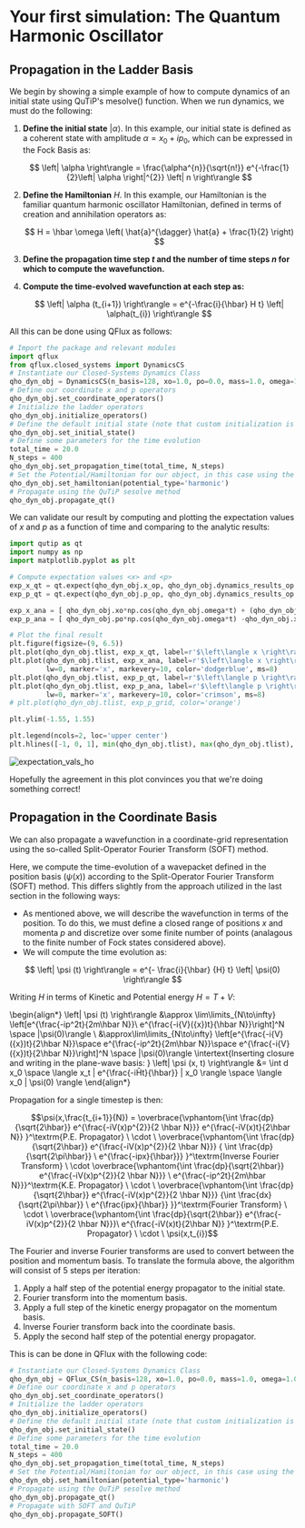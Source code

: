 # **Your first simulation: The Quantum Harmonic Oscillator**

## Propagation in the Ladder Basis

We begin by showing a simple example of how to compute dynamics of an initial state using QuTiP's mesolve() function. When we run dynamics, we must do the following:

1. **Define the initial state** $\left| \alpha \right\rangle$. In this example, our initial state is defined as a coherent state with amplitude $\alpha = x_{0} + i p_{0}$, which can be expressed in the Fock Basis as:
     
    $$ \left| \alpha \right\rangle = \frac{\alpha^{n}}{\sqrt{n!}} e^{-\frac{1}{2}\left| \alpha \right|^{2}} \left| n \right\rangle $$
     
2. **Define the Hamiltonian** $H$. In this example, our Hamiltonian is the familiar quantum harmonic oscillator Hamiltonian, defined in terms of creation and annihilation operators as:

    $$ H =  \hbar \omega \left( \hat{a}^{\dagger} \hat{a} + \frac{1}{2} \right) $$

3. **Define the propagation time step $t$ and the number of time steps $n$ for which to compute the wavefunction.**

4. **Compute the time-evolved wavefunction at each step as:**

    $$ \left| \alpha (t_{i+1}) \right\rangle = e^{-\frac{i}{\hbar} H t} \left| \alpha(t_{i}) \right\rangle $$

All this can be done using QFlux as follows: 

```python
# Import the package and relevant modules
import qflux
from qflux.closed_systems import DynamicsCS
# Instantiate our Closed-Systems Dynamics Class
qho_dyn_obj = DynamicsCS(n_basis=128, xo=1.0, po=0.0, mass=1.0, omega=1.0)
# Define our coordinate x and p operators
qho_dyn_obj.set_coordinate_operators()
# Initialize the ladder operators
qho_dyn_obj.initialize_operators()
# Define the default initial state (note that custom initialization is also supported)
qho_dyn_obj.set_initial_state()
# Define some parameters for the time evolution
total_time = 20.0
N_steps = 400
qho_dyn_obj.set_propagation_time(total_time, N_steps)
# Set the Potential/Hamiltonian for our object, in this case using the pre-defined 'harmonic' oscillator potential
qho_dyn_obj.set_hamiltonian(potential_type='harmonic')
# Propagate using the QuTiP sesolve method
qho_dyn_obj.propagate_qt()
```

We can validate our result by computing and plotting the expectation values of $x$ and $p$ as a function of time and comparing to the analytic results: 

```python
import qutip as qt
import numpy as np
import matplotlib.pyplot as plt 

# Compute expectation values <x> and <p>
exp_x_qt = qt.expect(qho_dyn_obj.x_op, qho_dyn_obj.dynamics_results_op.states)
exp_p_qt = qt.expect(qho_dyn_obj.p_op, qho_dyn_obj.dynamics_results_op.states)

exp_x_ana = [ qho_dyn_obj.xo*np.cos(qho_dyn_obj.omega*t) + (qho_dyn_obj.po/qho_dyn_obj.mass/qho_dyn_obj.omega)*np.sin(qho_dyn_obj.omega*t) for t in qho_dyn_obj.tlist]
exp_p_ana = [ qho_dyn_obj.po*np.cos(qho_dyn_obj.omega*t) -qho_dyn_obj.xo*qho_dyn_obj.omega*qho_dyn_obj.mass*np.sin(qho_dyn_obj.omega*t)  for t in qho_dyn_obj.tlist]

# Plot the final result
plt.figure(figsize=(9, 6.5))
plt.plot(qho_dyn_obj.tlist, exp_x_qt, label=r'$\left\langle x \right\rangle$ (QuTiP)', color='dodgerblue')
plt.plot(qho_dyn_obj.tlist, exp_x_ana, label=r'$\left\langle x \right\rangle$ (Analytic)',
         lw=0, marker='x', markevery=10, color='dodgerblue', ms=8)
plt.plot(qho_dyn_obj.tlist, exp_p_qt, label=r'$\left\langle p \right\rangle$ (QuTiP)', color='crimson')
plt.plot(qho_dyn_obj.tlist, exp_p_ana, label=r'$\left\langle p \right\rangle$ (Analytic)',
         lw=0, marker='x', markevery=10, color='crimson', ms=8)
# plt.plot(qho_dyn_obj.tlist, exp_p_grid, color='orange')

plt.ylim(-1.55, 1.55)

plt.legend(ncols=2, loc='upper center')
plt.hlines([-1, 0, 1], min(qho_dyn_obj.tlist), max(qho_dyn_obj.tlist), ls='--', lw=0.85, color='tab:grey', zorder=2)
```

![expectation_vals_ho](../../images/QHO-Expectation-Values.png)

Hopefully the agreement in this plot convinces you that we're doing something correct! 

## Propagation in the Coordinate Basis

We can also propagate a wavefunction in a coordinate-grid representation using the so-called Split-Operator Fourier Transform (SOFT) method. 

$\renewcommand{\intertext}[1]{\\\ \textrm{#1}\\}$

Here, we compute the time-evolution of a wavepacket defined in the position basis ($\psi(x)$) according to the Split-Operator Fourier Transform (SOFT) method. This differs slightly from the approach utilized in the last section in the following ways:

- As mentioned above, we will describe the wavefunction in terms of the position. To do this, we must define a closed range of positions $x$ and momenta $p$ and discretize over some finite number of points (analagous to the finite number of Fock states considered above).
- We will compute the time evolution as:

$$ \left| \psi (t) \right\rangle =  e^{- \frac{i}{\hbar} {H} t} \left| \psi(0) \right\rangle $$

Writing $H$ in terms of Kinetic and Potential energy $H = T + V$:

\begin{align*}
        \left| \psi (t) \right\rangle &\approx \lim\limits_{N\to\infty} \left[e^{\frac{-ip^2t}{2m\hbar N}}\ e^{\frac{-i{V}({x})t}{\hbar N}}\right]^N \space |\psi(0)\rangle \\
                                  &\approx\lim\limits_{N\to\infty} \left[e^{\frac{-i{V}({x})t}{2\hbar N}}\space e^{\frac{-ip^2t}{2m\hbar N}}\space e^{\frac{-i{V}({x})t}{2\hbar N}}\right]^N \space |\psi(0)\rangle
    \intertext{Inserting closure and writing in the plane-wave basis: }
     \left| \psi (x, t) \right\rangle &= \int d x_0 \space \langle x_t | e^{\frac{-iĤt}{\hbar}} | x_0 \rangle \space \langle x_0 | \psi(0) \rangle
\end{align*}

Propagation for a single timestep is then:

$$\psi(x,\frac{t_{i+1}}{N}) =
\overbrace{\vphantom{\int \frac{dp}{\sqrt{2\hbar}} e^{\frac{-iV(x)p^{2}}{2 \hbar N}}} e^{\frac{-iV(x)t}{2\hbar N}} }^\textrm{P.E. Propagator} \ \cdot \
\overbrace{\vphantom{\int \frac{dp}{\sqrt{2\hbar}} e^{\frac{-iV(x)p^{2}}{2 \hbar N}}} { \int \frac{dp}{\sqrt{2\pi\hbar}}  \   e^{\frac{-ipx}{\hbar}}} }^\textrm{Inverse Fourier Transform} \ \cdot
\overbrace{\vphantom{\int \frac{dp}{\sqrt{2\hbar}} e^{\frac{-iV(x)p^{2}}{2 \hbar N}}} \ e^{\frac{-ip^2t}{2m\hbar N}}}^\textrm{K.E. Propagator} \ \cdot \
\overbrace{\vphantom{\int \frac{dp}{\sqrt{2\hbar}} e^{\frac{-iV(x)p^{2}}{2 \hbar N}}} {\int \frac{dx}{\sqrt{2\pi\hbar}} \  e^{\frac{ipx}{\hbar}} }}^\textrm{Fourier Transform} \ \cdot \
\overbrace{\vphantom{\int \frac{dp}{\sqrt{2\hbar}} e^{\frac{-iV(x)p^{2}}{2 \hbar N}}}\ e^{\frac{-iV(x)t}{2\hbar N}} }^\textrm{P.E. Propagator} \ \cdot \ \psi(x,t_{i})$$

The Fourier and inverse Fourier transforms are used to convert between the position and momentum basis. To translate the formula above, the algorithm will consist of 5 steps per iteration:

1. Apply a half step of the potential energy propagator to the initial state.
2. Fourier transform into the momentum basis.
3. Apply a full step of the kinetic energy propagator on the momentum basis.
4. Inverse Fourier transform back into the coordinate basis.
5. Apply the second half step of the potential energy propagator.

This is can be done in QFlux with the following code:

```python
# Instantiate our Closed-Systems Dynamics Class
qho_dyn_obj = QFlux_CS(n_basis=128, xo=1.0, po=0.0, mass=1.0, omega=1.0)
# Define our coordinate x and p operators
qho_dyn_obj.set_coordinate_operators()
# Initialize the ladder operators
qho_dyn_obj.initialize_operators()
# Define the default initial state (note that custom initialization is also supported)
qho_dyn_obj.set_initial_state()
# Define some parameters for the time evolution
total_time = 20.0
N_steps = 400
qho_dyn_obj.set_propagation_time(total_time, N_steps)
# Set the Potential/Hamiltonian for our object, in this case using the pre-defined 'harmonic' oscillator potential
qho_dyn_obj.set_hamiltonian(potential_type='harmonic')
# Propagate using the QuTiP sesolve method
qho_dyn_obj.propagate_qt()
# Propagate with SOFT and QuTiP
qho_dyn_obj.propagate_SOFT()
```
